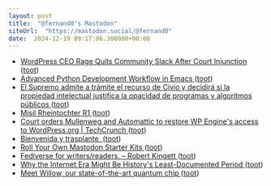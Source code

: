 ```yaml
---
layout: post
title:  "@fernand0's Mastodon"
siteUrl:  "https://mastodon.social/@fernand0"
date:  2024-12-19 09:17:06.300000+00:00
---
```

*  [WordPress CEO Rage Quits Community Slack After Court Injunction ](https://www.404media.co/wordpress-wp-engine-preliminary-injunction) ([toot](https://mastodon.social/@fernand0/113678734216169719))
*  [Advanced Python Development Workflow in Emacs ](https://blog.serghei.pl/posts/emacs-python-ide) ([toot](https://mastodon.social/@fernand0/113678144880686808))
*  [El Supremo admite a trámite el recurso de Civio y decidirá si la propiedad intelectual justifica la opacidad de programas y algoritmos públicos ](https://civio.es/novedades/2024/12/04/tribunal-Supremo-auto-propiedad-intelectual-transparencia-civio-bosco) ([toot](https://mastodon.social/@fernand0/113677905225895125))
*  [Misil Rheintochter R1 ](https://www.flickr.com/photos/fernand0/54205405301) ([toot](https://mastodon.social/@fernand0/113677206627675346))
*  [Court orders Mullenweg and Automattic to restore WP Engine's access to WordPress.org \| TechCrunch ](https://techcrunch.com/2024/12/10/court-orders-mullenweg-and-automattic-to-restore-wp-engines-access-to-wordpress-org) ([toot](https://mastodon.social/@fernand0/113677206329155465))
*  [Bienvenida y trasplante  ](https://avecesunafoto.wordpress.com/2024/12/18/bienvenida-y-trasplante) ([toot](https://mastodon.social/@fernand0/113675327474401131))
*  [Roll Your Own Mastodon Starter Kits ](https://cogdogblog.com/2024/12/mastodon-starter-kit-how-to) ([toot](https://mastodon.social/@fernand0/113675237598220213))
*  [Fediverse for writers/readers. – Robert Kingett ](https://robertkingett.com/posts/5619) ([toot](https://mastodon.social/@fernand0/113674927936783794))
*  [Why the Internet Era Might Be History's Least-Documented Period ](https://www.joanwestenberg.com/why-the-internet-era-might-be-historys-least-documented-period) ([toot](https://mastodon.social/@fernand0/113674858500268006))
*  [Meet Willow, our state-of-the-art quantum chip ](https://blog.google/technology/research/google-willow-quantum-chip) ([toot](https://mastodon.social/@fernand0/113674541786580317))
